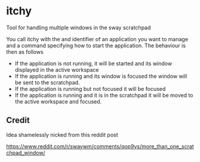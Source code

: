 # itchy
Tool for handling multiple windows in the sway scratchpad

You call itchy with the and identifier of an application you want to manage and a
command specifying how to start the application. The behaviour is then as
follows

* If the application is not running, it will be started and its window displayed
in the active workspace
* If the application is running and its window is focused the window will be sent
to the scratchpad.
* If the application is running but not focused it will be focused
* If the application is running and it is in the scratchpad it will be moved to
the active workspace and focused.

## Credit

Idea shamelessly nicked from this reddit post

https://www.reddit.com/r/swaywm/comments/qop9ys/more_than_one_scratchpad_window/


